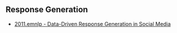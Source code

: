 ## Response Generation

* [2011.emnlp - Data-Driven Response Generation in Social Media](https://www.microsoft.com/en-us/research/publication/data-driven-response-generation-in-social-media/)
